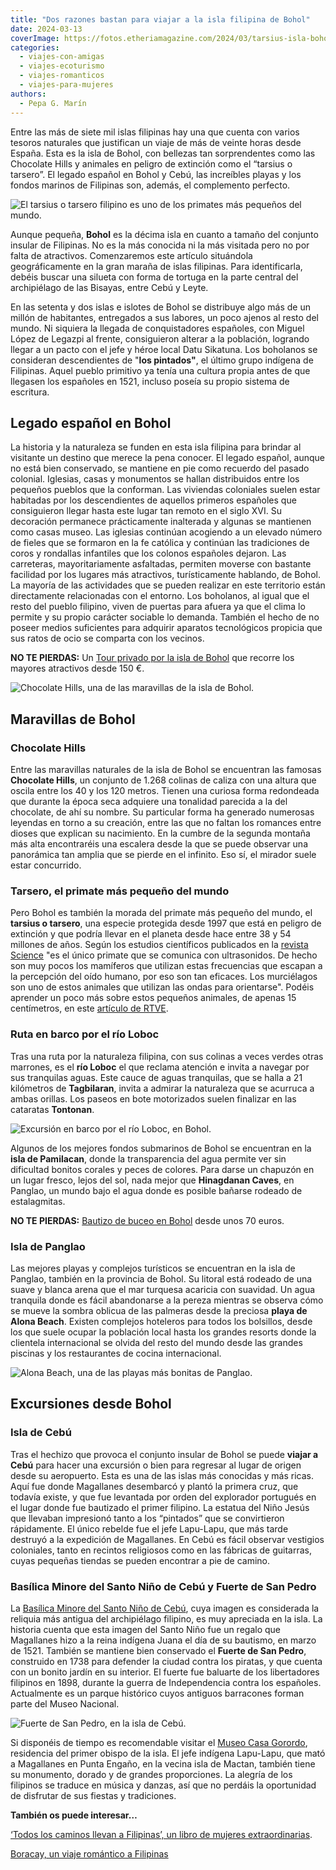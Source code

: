 ```yaml
---
title: "Dos razones bastan para viajar a la isla filipina de Bohol"
date: 2024-03-13
coverImage: https://fotos.etheriamagazine.com/2024/03/tarsius-isla-bohol.jpg
categories: 
  - viajes-con-amigas
  - viajes-ecoturismo
  - viajes-romanticos
  - viajes-para-mujeres
authors: 
  - Pepa G. Marín
---
```


Entre las más de siete mil islas filipinas hay una que cuenta con varios tesoros 
naturales que justifican un viaje de más de veinte horas desde España. Esta es la isla 
de Bohol, con bellezas tan sorprendentes como las Chocolate Hills y animales en peligro 
de extinción como el “tarsius o tarsero”. El legado español en Bohol y Cebú, las 
increíbles playas y los fondos marinos de Filipinas son, además, el complemento 
perfecto. 

![El tarsius o tarsero filipino es uno de los primates más pequeños del mundo.](https://fotos.etheriamagazine.com/2024/03/tarsius-isla-bohol.jpg "El tarsius o tarsero filipino es uno de los primates más pequeños del mundo y lo puedes ver en Bohol.")

Aunque pequeña, **Bohol** es la décima isla en cuanto a tamaño del conjunto insular de 
Filipinas. No es la más conocida ni la más visitada pero no por falta de atractivos. 
Comenzaremos este artículo situándola geográficamente en la gran maraña de islas 
filipinas. Para identificarla, debéis buscar una silueta con forma de tortuga en la 
parte central del archipiélago de las Bisayas, entre Cebú y Leyte. 

En las setenta y dos islas e islotes de Bohol se distribuye algo más de un millón de 
habitantes, entregados a sus labores, un poco ajenos al resto del mundo. Ni siquiera la 
llegada de conquistadores españoles, con Miguel López de Legazpi al frente, consiguieron 
alterar a la población, logrando llegar a un pacto con el jefe y héroe local Datu 
Sikatuna. Los boholanos se consideran descendientes de "**los pintados"**, el último 
grupo indígena de Filipinas. Aquel pueblo primitivo ya tenía una cultura propia antes de 
que llegasen los españoles en 1521, incluso poseía su propio sistema de escritura. 

## Legado español en Bohol

La historia y la naturaleza se funden en esta isla filipina para brindar al visitante un 
destino que merece la pena conocer. El legado español, aunque no está bien conservado, 
se mantiene en pie como recuerdo del pasado colonial. Iglesias, casas y monumentos se 
hallan distribuidos entre los pequeños pueblos que la conforman. Las viviendas 
coloniales suelen estar habitadas por los descendientes de aquellos primeros españoles 
que consiguieron llegar hasta este lugar tan remoto en el siglo XVI. Su decoración 
permanece prácticamente inalterada y algunas se mantienen como casas museo. Las iglesias 
continúan acogiendo a un elevado número de fieles que se formaron en la fe católica y 
continúan las tradiciones de coros y rondallas infantiles que los colonos españoles 
dejaron. Las carreteras, mayoritariamente asfaltadas, permiten moverse con bastante 
facilidad por los lugares más atractivos, turísticamente hablando, de Bohol. La mayoría 
de las actividades que se pueden realizar en este territorio están directamente 
relacionadas con el entorno. Los boholanos, al igual que el resto del pueblo filipino, 
viven de puertas para afuera ya que el clima lo permite y su propio carácter sociable lo 
demanda. También el hecho de no poseer medios suficientes para adquirir aparatos 
tecnológicos propicia que sus ratos de ocio se comparta con los vecinos. 

**NO TE PIERDAS:** Un [Tour privado por la isla de 
Bohol](https://www.civitatis.com/es/bohol/tour-privado-bohol/?aid=10211) que recorre los 
mayores atractivos desde 150 €. 

![Chocolate Hills, una de las maravillas de la isla de Bohol.](https://fotos.etheriamagazine.com/2024/03/isla-bohol-chocolate-hills.jpg "Chocolate Hills, una de las maravillas de la isla de Bohol. © Julian Paolo")

## Maravillas de Bohol

### Chocolate Hills

Entre las maravillas naturales de la isla de Bohol se encuentran las famosas **Chocolate 
Hills**, un conjunto de 1.268 colinas de caliza con una altura que oscila entre los 40 y 
los 120 metros. Tienen una curiosa forma redondeada que durante la época seca adquiere 
una tonalidad parecida a la del chocolate, de ahí su nombre. Su particular forma ha 
generado numerosas leyendas en torno a su creación, entre las que no faltan los romances 
entre dioses que explican su nacimiento. En la cumbre de la segunda montaña más alta 
encontraréis una escalera desde la que se puede observar una panorámica tan amplia que 
se pierde en el infinito. Eso sí, el mirador suele estar concurrido. 

### Tarsero, el primate más pequeño del mundo

Pero Bohol es también la morada del primate más pequeño del mundo, el **tarsius o 
tarsero**, una especie protegida desde 1997 que está en peligro de extinción y que 
podría llevar en el planeta desde hace entre 38 y 54 millones de años. Según los 
estudios científicos publicados en la [revista 
Science](https://www.science.org/content/article/tarsiers-communicate-secret-speech) "es 
el único primate que se comunica con ultrasonidos. De hecho son muy pocos los mamíferos 
que utilizan estas frecuencias que escapan a la percepción del oído humano, por eso son 
tan eficaces. Los murciélagos son uno de estos animales que utilizan las ondas para 
orientarse". Podéis aprender un poco más sobre estos pequeños animales, de apenas 15 
centímetros, en este [artículo de 
RTVE](https://www.rtve.es/noticias/20120208/tarsero-filipino-unico-primate-se-comunica-con-ultrasonidos/496556.shtml#:~:text=El%20tarsero%20es%20uno%20de,la%20palma%20de%20la%20mano.). 

### Ruta en barco por el río Loboc

Tras una ruta por la naturaleza filipina, con sus colinas a veces verdes otras marrones, 
es el **río Loboc** el que reclama atención e invita a navegar por sus tranquilas aguas. 
Este cauce de aguas tranquilas, que se halla a 21 kilómetros de **Tagbilaran**, invita a 
admirar la naturaleza que se acurruca a ambas orillas. Los paseos en bote motorizados 
suelen finalizar en las cataratas **Tontonan**. 

![Excursión en barco por el río Loboc, en Bohol.](https://fotos.etheriamagazine.com/2024/03/excursion-rio-loboc-filipinas.jpg "Excursión en barco por el río Loboc, en Bohol. © Aldrino")

Algunos de los mejores fondos submarinos de Bohol se encuentran en la **isla de 
Pamilacan**, donde la transparencia del agua permite ver sin dificultad bonitos corales 
y peces de colores. Para darse un chapuzón en un lugar fresco, lejos del sol, nada mejor 
que **Hinagdanan Caves**, en Panglao, un mundo bajo el agua donde es posible bañarse 
rodeado de estalagmitas. 

**NO TE PIERDAS:** [Bautizo de buceo en 
Bohol](https://www.civitatis.com/es/bohol/bautismo-buceo-bohol/?aid=10211) desde unos 70 
euros. 

### Isla de Panglao

Las mejores playas y complejos turísticos se encuentran en la isla de Panglao, también 
en la provincia de Bohol. Su litoral está rodeado de una suave y blanca arena que el mar 
turquesa acaricia con suavidad. Un agua tranquila donde es fácil abandonarse a la pereza 
mientras se observa cómo se mueve la sombra oblicua de las palmeras desde la preciosa 
**playa de Alona Beach**. Existen complejos hoteleros para todos los bolsillos, desde 
los que suele ocupar la población local hasta los grandes resorts donde la clientela 
internacional se olvida del resto del mundo desde las grandes piscinas y los 
restaurantes de cocina internacional. 

![Alona Beach, una de las playas más bonitas de Panglao.](https://fotos.etheriamagazine.com/2024/03/panglao-alona-beach.jpg "Alona Beach, una de las playas más bonitas de Panglao. © Eduardo Casajús Gorostiaga")

## Excursiones desde Bohol

### Isla de Cebú

Tras el hechizo que provoca el conjunto insular de Bohol se puede **viajar a Cebú** para 
hacer una excursión o bien para regresar al lugar de origen desde su aeropuerto. Esta es 
una de las islas más conocidas y más ricas. Aquí fue donde Magallanes desembarcó y 
plantó la primera cruz, que todavía existe, y que fue levantada por orden del explorador 
portugués en el lugar donde fue bautizado el primer filipino. La estatua del Niño Jesús 
que llevaban impresionó tanto a los “pintados” que se convirtieron rápidamente. El único 
rebelde fue el jefe Lapu-Lapu, que más tarde destruyó a la expedición de Magallanes. En 
Cebú es fácil observar vestigios coloniales, tanto en recintos religiosos como en las 
fábricas de guitarras, cuyas pequeñas tiendas se pueden encontrar a pie de camino. 

### Basílica Minore del Santo Niño de Cebú y Fuerte de San Pedro

La [Basílica Minore del Santo Niño de Cebú](https://santoninodecebubasilica.org/), cuya 
imagen es considerada la reliquia más antigua del archipiélago filipino, es muy 
apreciada en la isla. La historia cuenta que esta imagen del Santo Niño fue un regalo 
que Magallanes hizo a la reina indígena Juana el día de su bautismo, en marzo de 1521. 
También se mantiene bien conservado el **Fuerte de San Pedro**, construido en 1738 para 
defender la ciudad contra los piratas, y que cuenta con un bonito jardín en su interior. 
El fuerte fue baluarte de los libertadores filipinos en 1898, durante la guerra de 
Independencia contra los españoles. Actualmente es un parque histórico cuyos antiguos 
barracones forman parte del Museo Nacional. 

![Fuerte de San Pedro, en la isla de Cebú.](https://fotos.etheriamagazine.com/2024/03/fuerte-san-pedro-cebu.jpg "Fuerte de San Pedro, en la isla de Cebú. © Hitoshi Namura")

Si disponéis de tiempo es recomendable visitar el [Museo Casa 
Gorordo](https://www.casagorordomuseum.org/), residencia del primer obispo de la isla. 
El jefe indígena Lapu-Lapu, que mató a Magallanes en Punta Engaño, en la vecina isla de 
Mactan, también tiene su monumento, dorado y de grandes proporciones. La alegría de los 
filipinos se traduce en música y danzas, así que no perdáis la oportunidad de disfrutar 
de sus fiestas y tradiciones. 

**También os puede interesar…** 

[‘Todos los caminos llevan a Filipinas’, un libro de mujeres 
extraordinarias](https://etheriamagazine.com/2020/12/11/todos-los-caminos-llevan-a-filipinas-un-libro-de-mujeres-extraordinarias/). 

[Boracay, un viaje romántico a 
Filipinas](https://etheriamagazine.com/2019/06/07/viaje-parejas-luna-miel-boracay-bohol-filipinas/)
